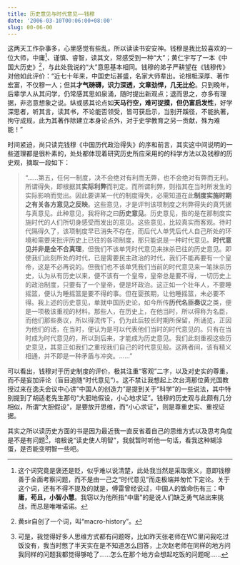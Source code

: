 ```yaml
---
title: 历史意见与时代意见——钱穆
date: '2006-03-10T00:06:00+08:00'
slug: 00-06-00
---
```


这两天工作杂事多，心里感觉有些乱，所以读读书安安神。钱穆是我比较喜欢的一位大师，中庸[^1]、谨慎、睿智，读其文，常感受到一种“大”；黄仁宇写了一本《中国大历史》[^2]，与此处我说的“大”意思基本相同。钱穆的弟子严耕望在《钱穆传》对他如此评价：“近七十年来，中国史坛甚盛，名家大师辈出。论根柢深厚、著作宏富，不仅穆一人；但其**才气磅礴，识力深透，文章劲悍，几无比伦**。只到晚年，后辈学人从其问学，仍常感其思如泉涌，随时提出新观点；退而思之，亦多有理据，非恣意想象之说。纵或感其论点如**天马行空，难可捉摸，但仍富启发性**，好学深思者，听其言，读其书，不论能否领受，皆可获启示，当别开蹊径，不能执著，拘守成规，此为其著作除建立本身论点外，对于史学教育之另一贡献，殊为难能！”

时间紧迫，尚只读完钱穆《中国历代政治得失》的序和前言，其实这中间说明的一些道理都是很朴素的，处处都体现着研究历史所应采用的的科学方法以及钱穆的历史观，摘取一段如下：

> “……第五，任何一制度，决不会绝对有利而无弊，也不会绝对有弊而无利。所谓得失，即根据其**实际利弊**而判定。而所谓利弊，则指其在当时所发生的实际影响而觉出。因此要讲某一代的制度得失，必需知道在此**制度实施时期之有关各方意见之反映**。这些意见，才是评判该项制度之利弊得失的真凭据与真意见。此种意见，我将称之曰**历史意见**。历史意见，指的是在那制度实施时代的人们所切身感受而发出的意见。这些意见，比较真实而客观。待时代隔得久了，该项制度早已消失不存在，而后代人单凭后代人自己所处的环境和需要来批评历史上已往的各项制度，那只能说是一种时代意见。**时代意见并非是全不合真理**，但我们不该单凭时代意见来抹杀已往的历史意见。即使我们此刻所处的时代，已是需要民主政治的时代，我们不能再要有一个皇帝，这是不必再说的。但我们也不该单凭我们当前的时代意见来一笔抹杀历史，认为从有历史以来，便不该有一个皇帝，皇帝总是要不得，一切历史上的政治制度，只要有了一个皇帝，便是坏政治。这正如一个壮年人，不要睡摇篮，便认为睡摇篮是要不得的事。但在婴孩期，让他睡摇篮，未必要不得。我上述的历史意见，单就中国历史论，如今所传**历代名臣奏议**之类，便是一项极该重视的材料。那些人，在历史上，在他当时，所以得称为名臣，而他们那些奏议，所以得流传下，仍为此后较长时期所保留，所诵览，正因为他们的话，在当时，便认为是可以代表他们当时的时代意见的。只有在当时成为时代意见的，所以到后来，才能成为历史意见。我们此刻重视这些历史意见，其意正如我们之重视我们自己的时代意见般。这两者间，该有精义相通，并不即是一种矛盾与冲突。……”

可以看出，钱穆对于历史制度的评价，极其注重“客观”二字，以及对史实的尊重，而不是妄加评论（盲目追随“时代意见”）。这不禁让我想起上次台湾那位黄光国教授过来在逸夫会议中心讲“中国人的创造力”是提到关于“科学”的一些说法，其中特别提到了胡适老先生那句“大胆地假设，小心地求证”。钱穆的历史观与此颇有几分相似，所谓“大胆假设”，是要放开思维，而“小心求证”，则是尊重史实、重视证据。

其实之所以读历史方面的书是因为最近我一直反省着自己的思维方式以及思考角度是不是有问题[^3]，培根说“读史使人明智”，我就暂时听他一句话，看我这种糊涂蛋，是否能变明智一些吧。

[^1]: 这个词究竟是褒还是贬，似乎难以说清楚，此处我当然是采取褒义，意即钱穆善于全面考察问题，而不是由一己之“时代意见”而走极端并匆忙下定论。关于这个词，还有不得不提及的就是，傅雷曾经说过，中国人的致命伤有三：**中庸，苟且，小智小慧**。我窃以为他所指“中庸”的是说人们缺乏勇气站出来挑战，而总是唯唯诺诺。

[^2]: 黄sir自创了一个词，叫“macro-history”。

[^3]: 可是，我觉得好多人思维方式都有问题呀，比如昨天张老师在WC里问我吃过饭没有，我当时憋了半天实在是不知道怎么回答，上次赵老师在同样的地方问我同样的问题我都觉得够呛了……怎么在那个地方会想起吃饭的问题呢……
